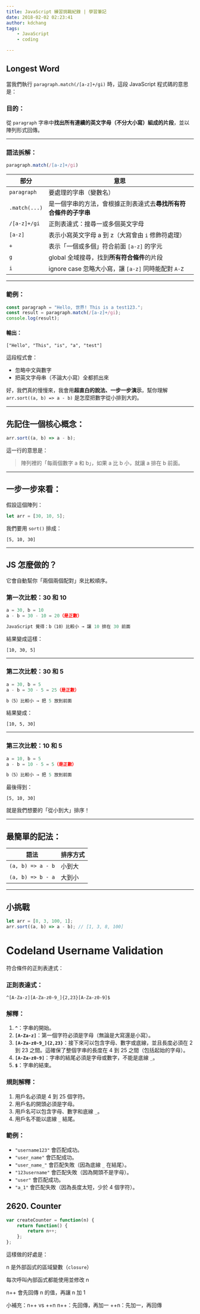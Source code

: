 ```yaml
---
title: JavaScript 練習挑戰紀錄 | 學習筆記
date: 2018-02-02 02:23:41
author: kdchang
tags: 
    - JavaScript
    - coding

---
```


## Longest Word
當我們執行 `paragraph.match(/[a-z]+/gi)` 時，這段 JavaScript 程式碼的意思是：

### **目的：**
從 `paragraph` 字串中**找出所有連續的英文字母（不分大小寫）組成的片段**，並以陣列形式回傳。

---

### **語法拆解：**

```js
paragraph.match(/[a-z]+/gi)
```

| 部分             | 意思                                                                 |
|------------------|----------------------------------------------------------------------|
| `paragraph`      | 要處理的字串（變數名）                                                |
| `.match(...)`    | 是一個字串的方法，會根據正則表達式去**尋找所有符合條件的子字串**             |
| `/[a-z]+/gi`     | 正則表達式：搜尋一或多個英文字母                                       |
| `[a-z]`          | 表示小寫英文字母 a 到 z（大寫會由 `i` 修飾符處理）                      |
| `+`              | 表示「一個或多個」符合前面 `[a-z]` 的字元                                 |
| `g`              | global 全域搜尋，找到**所有符合條件**的片段                             |
| `i`              | ignore case 忽略大小寫，讓 `[a-z]` 同時能配對 `A-Z`                     |

---

### **範例：**

```js
const paragraph = "Hello, 世界! This is a test123.";
const result = paragraph.match(/[a-z]+/gi);
console.log(result);
```

#### 輸出：
```
["Hello", "This", "is", "a", "test"]
```

這段程式會：
- 忽略中文與數字
- 把英文字母串（不論大小寫）全都抓出來


好，我們真的慢慢來，我會用**超直白的說法、一步一步演示**，幫你理解 `arr.sort((a, b) => a - b)` 是怎麼把數字從小排到大的。

---

## 先記住一個核心概念：

```js
arr.sort((a, b) => a - b);
```

這一行的意思是：

> 陣列裡的「每兩個數字 a 和 b」，如果 a 比 b 小，就讓 a 排在 b 前面。

---

## 一步一步來看：

假設這個陣列：

```js
let arr = [30, 10, 5];
```

我們要用 `sort()` 排成：
```
[5, 10, 30]
```

---

## JS 怎麼做的？

它會自動幫你「兩個兩個配對」來比較順序。

### 第一次比較：30 和 10
```js
a = 30, b = 10
a - b = 30 - 10 = 20（是正數）

JavaScript 覺得：b（10）比較小 → 讓 10 排在 30 前面
```

結果變成這樣：
```
[10, 30, 5]
```

---

### 第二次比較：30 和 5
```js
a = 30, b = 5
a - b = 30 - 5 = 25（是正數）

b（5）比較小 → 把 5 放到前面
```

結果變成：
```
[10, 5, 30]
```

---

### 第三次比較：10 和 5
```js
a = 10, b = 5
a - b = 10 - 5 = 5（是正數）

b（5）比較小 → 把 5 放到前面
```

最後得到：
```
[5, 10, 30]
```

就是我們想要的「從小到大」排序！

---

## 最簡單的記法：

| 語法 | 排序方式 |
|------|----------|
| `(a, b) => a - b` | 小到大 |
| `(a, b) => b - a` | 大到小 |

---

## 小挑戰

```js
let arr = [8, 3, 100, 1];
arr.sort((a, b) => a - b); // [1, 3, 8, 100]
```

# Codeland Username Validation

符合條件的正則表達式：

### 正則表達式：
```regex
^[A-Za-z][A-Za-z0-9_]{2,23}[A-Za-z0-9]$
```

### 解釋：
1. **`^`**：字串的開始。
2. **`[A-Za-z]`**：第一個字符必須是字母（無論是大寫還是小寫）。
3. **`[A-Za-z0-9_]{2,23}`**：接下來可以包含字母、數字或底線，並且長度必須在 2 到 23 之間。這確保了整個字串的長度在 4 到 25 之間（包括起始的字母）。
4. **`[A-Za-z0-9]`**：字串的結尾必須是字母或數字，不能是底線 `_`。
5. **`$`**：字串的結束。

### 規則解釋：
1. 用戶名必須是 4 到 25 個字符。
2. 用戶名的開頭必須是字母。
3. 用戶名可以包含字母、數字和底線 `_`。
4. 用戶名不能以底線 `_` 結尾。

### 範例：
- `"username123"` 會匹配成功。
- `"user_name"` 會匹配成功。
- `"user_name_"` 會匹配失敗（因為底線 `_` 在結尾）。
- `"123username"` 會匹配失敗（因為開頭不是字母）。
- `"user"` 會匹配成功。
- `"a_1"` 會匹配失敗（因為長度太短，少於 4 個字符）。


## 2620. Counter

```js
var createCounter = function(n) {
    return function() {
        return n++;
    };
};
```

這樣做的好處是：

n 是外部函式的區域變數（`closure`）

每次呼叫內部函式都能使用並修改 n

n++ 會先回傳 n 的值，再讓 n 加 1


小補充：n++ vs ++n
n++：先回傳，再加一
++n：先加一，再回傳